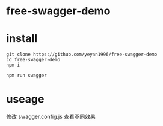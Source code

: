 # free-swagger-demo

# install
```shell
git clone https://github.com/yeyan1996/free-swagger-demo
cd free-swagger-demo
npm i
```
```shell
npm run swagger
```

# useage
修改 swagger.config.js 查看不同效果
